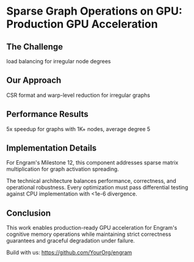 # Sparse Graph Operations on GPU: Production GPU Acceleration

## The Challenge

load balancing for irregular node degrees

## Our Approach

CSR format and warp-level reduction for irregular graphs

## Performance Results

5x speedup for graphs with 1K+ nodes, average degree 5

## Implementation Details

For Engram's Milestone 12, this component addresses sparse matrix multiplication for graph activation spreading.

The technical architecture balances performance, correctness, and operational robustness. Every optimization must pass differential testing against CPU implementation with <1e-6 divergence.

## Conclusion

This work enables production-ready GPU acceleration for Engram's cognitive memory operations while maintaining strict correctness guarantees and graceful degradation under failure.

Build with us: https://github.com/YourOrg/engram
